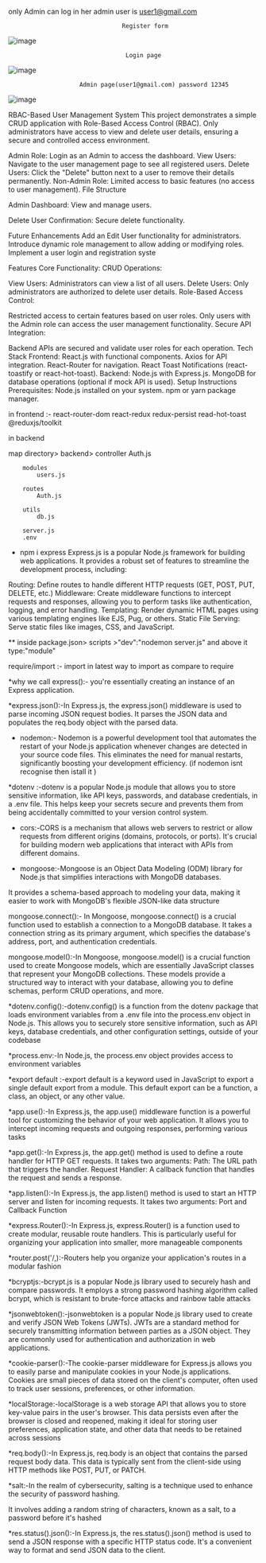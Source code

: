 only Admin can log in her admin user is user1@gmail.com 

                                    Register form

![image](https://github.com/user-attachments/assets/33cf528a-4eb5-4782-a16c-8ca9a437be7e)

                                     Login page

![image](https://github.com/user-attachments/assets/3aa86282-be20-4038-af41-788ee88b783b)

                        Admin page(user1@gmail.com) password 12345

![image](https://github.com/user-attachments/assets/c28cee9f-b5a2-4539-8730-aa73cce6559a)


RBAC-Based User Management System
This project demonstrates a simple CRUD application with Role-Based Access Control (RBAC). Only administrators have access to view and delete user details, ensuring a secure and controlled access environment.

Admin Role:
Login as an Admin to access the dashboard.
View Users: Navigate to the user management page to see all registered users.
Delete Users: Click the "Delete" button next to a user to remove their details permanently.
Non-Admin Role:
Limited access to basic features (no access to user management).
File Structure

Admin Dashboard:
View and manage users.

Delete User Confirmation:
Secure delete functionality.

Future Enhancements
Add an Edit User functionality for administrators.
Introduce dynamic role management to allow adding or modifying roles.
Implement a user login and registration syste

Features
Core Functionality:
CRUD Operations:

View Users: Administrators can view a list of all users.
Delete Users: Only administrators are authorized to delete user details.
Role-Based Access Control:

Restricted access to certain features based on user roles.
Only users with the Admin role can access the user management functionality.
Secure API Integration:

Backend APIs are secured and validate user roles for each operation.
Tech Stack
Frontend:
React.js with functional components.
Axios for API integration.
React-Router for navigation.
React Toast Notifications (react-toastify or react-hot-toast).
Backend:
Node.js with Express.js.
MongoDB for database operations (optional if mock API is used).
Setup Instructions
Prerequisites:
Node.js installed on your system.
npm or yarn package manager.

in frontend :-
 react-router-dom
 react-redux
 redux-persist
 read-hot-toast
 @reduxjs/toolkit
 

 in backend

 map directory>
	backend>
		controller
			Auth.js

		modules
			users.js

		routes
			Auth.js

		utils
			db.js

		server.js
		.env

* npm i express
Express.js is a popular Node.js framework for building web applications.
 It provides a robust set of features to streamline the development process, including:

Routing: Define routes to handle different HTTP requests (GET, POST, PUT, DELETE, etc.)
Middleware: Create middleware functions to intercept requests and responses, allowing you to perform 
tasks like authentication, logging, and error handling.
Templating: Render dynamic HTML pages using various templating engines like EJS, Pug, or others.
Static File Serving: Serve static files like images, CSS, and JavaScript.

** inside package.json> scripts >"dev":"nodemon server.js" and above it type:"module"

require/import :- import in latest way to import as compare to require


*why we call express():- you're essentially creating an instance of an Express application.

*express.json():-In Express.js, the express.json() middleware is used to parse incoming JSON request bodies.
 It parses the JSON data and populates the req.body object with the parsed data.


* nodemon:- Nodemon is a powerful development tool that automates the restart of your Node.js application
 whenever changes are detected in your source code files.
 This eliminates the need for manual restarts, significantly boosting your development efficiency.
(if nodemon isnt recognise then istall it )


*dotenv :-dotenv is a popular Node.js module that allows you to store sensitive information, like API keys, passwords,
 and database credentials, in a .env file.
 This helps keep your secrets secure and prevents them from being accidentally committed to your version control system.


* cors:-CORS is a mechanism that allows web servers to restrict
 or allow requests from different origins (domains, protocols, or ports).
 It's crucial for building modern web applications that interact with APIs from different domains.


* mongoose:-Mongoose is an Object Data Modeling (ODM) library for Node.js that 
simplifies interactions with MongoDB databases.

 It provides a schema-based approach to modeling your data, making it
 easier to work with MongoDB's flexible JSON-like data structure

mongoose.connect():- In Mongoose, mongoose.connect() is a crucial function used to establish a 
connection to a MongoDB database. It takes a connection string as its primary argument,
 which specifies the database's address, port, and authentication credentials.

mongoose.model():-In Mongoose, mongoose.model() is a crucial function used to create Mongoose models,
 which are essentially JavaScript classes that represent your MongoDB collections.
 These models provide a structured way to interact with your database, allowing you to define schemas, perform CRUD operations, and more.



*dotenv.config():-dotenv.config() is a function from the dotenv package that loads environment variables from a .env file into the process.env object in Node.js.
 This allows you to securely store sensitive information, such as API keys, database credentials, and other configuration settings, outside of your codebase

*process.env:-In Node.js, the process.env object provides access to environment variables


*export default :-export default is a keyword used in JavaScript to export a single default export from a module.
 This default export can be a function, a class, an object, or any other value.



*app.use():-In Express.js, the app.use() middleware function is a powerful tool for customizing the behavior of your web application.
 It allows you to intercept incoming requests and outgoing responses, performing various tasks


*app.get():-In Express.js, the app.get() method is used to define a route handler for HTTP GET requests. It takes two arguments:
Path: The URL path that triggers the handler.
Request Handler: A callback function that handles the request and sends a response.


*app.listen():-In Express.js, the app.listen() method is used to start an HTTP server and listen for incoming requests. It takes two arguments:
Port and Callback Function








*express.Router():-In Express.js, express.Router() is a function used to create modular, reusable route handlers. 
This is particularly useful for organizing your application into smaller, more manageable components

*router.post('/,):-Routers help you organize your application's routes in a modular fashion




*bcryptjs:-bcrypt.js is a popular Node.js library used to securely hash and compare passwords.
 It employs a strong password hashing algorithm called bcrypt, which is resistant to brute-force attacks and rainbow table attacks


*jsonwebtoken():-jsonwebtoken is a popular Node.js library used to create and verify JSON Web Tokens (JWTs).
 JWTs are a standard method for securely transmitting information between parties as a JSON object.
 They are commonly used for authentication and authorization in web applications.



*cookie-parser():-The cookie-parser middleware for Express.js allows you to easily parse and manipulate cookies in your Node.js applications.
 Cookies are small pieces of data stored on the client's computer, often used to track user sessions, preferences, or other information.


*localStorage:-localStorage is a web storage API that allows you to store key-value pairs in the user's browser.
 This data persists even after the browser is closed and reopened, making it ideal for storing user preferences, 
application state, and other data that needs to be retained across sessions


*req.body():-In Express.js, req.body is an object that contains the parsed request body data. 
This data is typically sent from the client-side using HTTP methods like POST, PUT, or PATCH.


  
*salt:-In the realm of cybersecurity, 
salting is a technique used to enhance the security of password hashing.

 It involves adding a random string of characters, known as a salt, to a password before it's hashed

*res.status().json():-In Express.js, the res.status().json() method is used to send a JSON response with a specific HTTP status code. 
It's a convenient way to format and send JSON data to the client.
